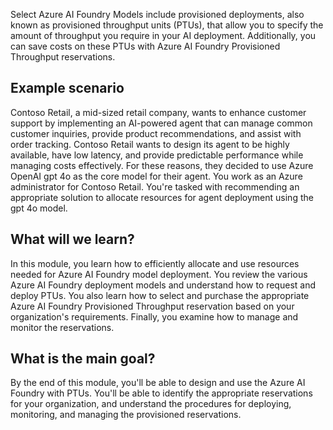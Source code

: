 Select Azure AI Foundry Models include provisioned deployments, also known as provisioned throughput units (PTUs), that allow you to specify the amount of throughput you require in your AI deployment. Additionally, you can save costs on these PTUs with Azure AI Foundry Provisioned Throughput reservations.

## Example scenario

Contoso Retail, a mid-sized retail company, wants to enhance customer support by implementing an AI-powered agent that can manage common customer inquiries, provide product recommendations, and assist with order tracking. Contoso Retail wants to design its agent to be highly available, have low latency, and provide predictable performance while managing costs effectively. For these reasons, they decided to use Azure OpenAI gpt 4o as the core model for their agent. You work as an Azure administrator for Contoso Retail. You're tasked with recommending an appropriate solution to allocate resources for agent deployment using the gpt 4o model.

## What will we learn?

In this module, you learn how to efficiently allocate and use resources needed for Azure AI Foundry model deployment. You review the various Azure AI Foundry deployment models and understand how to request and deploy PTUs. You also learn how to select and purchase the appropriate Azure AI Foundry Provisioned Throughput reservation based on your organization's requirements. Finally, you examine how to manage and monitor the reservations.

## What is the main goal?

By the end of this module, you'll be able to design and use the Azure AI Foundry with PTUs. You'll be able to identify the appropriate reservations for your organization, and understand the procedures for deploying, monitoring, and managing the provisioned reservations.
